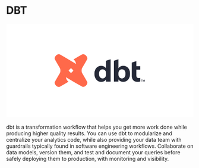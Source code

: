 # DBT

!["dbt"](./dbt.png)

dbt is a transformation workflow that helps you get more work done while producing higher quality results. 
You can use dbt to modularize and centralize your analytics code, while also providing your data team with guardrails typically found in software engineering workflows. 
Collaborate on data models, version them, and test and document your queries before safely deploying them to production, with monitoring and visibility.

 
